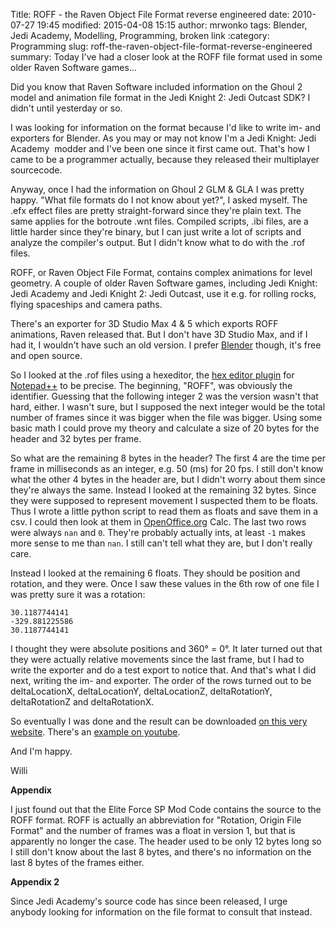 Title: ROFF - the Raven Object File Format reverse engineered
date: 2010-07-27 19:45
modified: 2015-04-08 15:15
author: mrwonko
tags: Blender, Jedi Academy, Modelling, Programming, broken link
:category: Programming
slug: roff-the-raven-object-file-format-reverse-engineered
summary: Today I've had a closer look at the ROFF file format used in some older Raven Software games...

Did you know that Raven Software included information on the Ghoul 2
model and animation file format in the Jedi Knight 2: Jedi Outcast SDK?
I didn't until yesterday or so.

I was looking for information on the format because I'd like to write
im- and exporters for Blender. As you may or may not know I'm a Jedi
Knight: Jedi Academy  modder and I've been one since it first came out.
That's how I came to be a programmer actually, because they released
their multiplayer sourcecode.

Anyway, once I had the information on Ghoul 2 GLM & GLA I was pretty
happy. "What file formats do I not know about yet?", I asked myself. The
.efx effect files are pretty straight-forward since they're plain text.
The same applies for the botroute .wnt files. Compiled scripts, .ibi
files, are a little harder since they're binary, but I can just write a
lot of scripts and analyze the compiler's output. But I didn't know what
to do with the .rof files.

ROFF, or Raven Object File Format, contains complex animations for level
geometry. A couple of older Raven Software games, including Jedi Knight:
Jedi Academy and Jedi Knight 2: Jedi Outcast, use it e.g. for rolling
rocks, flying spaceships and camera paths.

There's an exporter for 3D Studio Max 4 & 5 which exports ROFF
animations, Raven released that. But I don't have 3D Studio Max, and if
I had it, I wouldn't have such an old version. I prefer
[Blender](http://www.blender.org) though, it's free and open source.

So I looked at the .rof files using a hexeditor, the [hex editor
plugin](http://sourceforge.net/projects/npp-plugins/files/Hex%20Editor/)
for [Notepad++](http://notepad-plus-plus.org/) to be precise. The
beginning, "ROFF", was obviously the identifier. Guessing that the
following integer 2 was the version wasn't that hard, either. I wasn't
sure, but I supposed the next integer would be the total number of
frames since it was bigger when the file was bigger. Using some basic
math I could prove my theory and calculate a size of 20 bytes for the
header and 32 bytes per frame.

So what are the remaining 8 bytes in the header? The first 4 are the
time per frame in milliseconds as an integer, e.g. 50 (ms) for 20 fps. I
still don't know what the other 4 bytes in the header are, but I didn't
worry about them since they're always the same. Instead I looked at the
remaining 32 bytes. Since they were supposed to represent movement I
suspected them to be floats. Thus I wrote a little python script to read
them as floats and save them in a csv. I could then look at them in
[OpenOffice.org](http://www.openoffice.org/) Calc. The last two rows
were always `nan` and `0`. They're probably actually ints, at least `-1`
makes more sense to me than `nan`. I still can't tell what they are, but
I don't really care.

Instead I looked at the remaining 6 floats. They should be position and
rotation, and they were. Once I saw these values in the 6th row of one
file I was pretty sure it was a rotation:

```
30.1187744141
-329.881225586
30.1187744141
```

I thought they were absolute positions and 360° = 0°. It later turned
out that they were actually relative movements since the last frame, but
I had to write the exporter and do a test export to notice that. And
that's what I did next, writing the im- and exporter. The order of the
rows turned out to be deltaLocationX, deltaLocationY, deltaLocationZ,
deltaRotationY, deltaRotationZ and deltaRotationX.

So eventually I was done and the result can be downloaded [on this very
website](../downloads/view.php?id=22). There's an [example on
youtube](http://www.youtube.com/watch?v=t6JISk-h1cs).

And I'm happy.

Willi

**Appendix**

I just found out that the Elite Force SP Mod Code contains the source to
the ROFF format. ROFF is actually an abbreviation for "Rotation, Origin
File Format" and the number of frames was a float in version 1, but that
is apparently no longer the case. The header used to be only 12 bytes
long so I still don't know about the last 8 bytes, and there's no
information on the last 8 bytes of the frames either.

**Appendix 2**

Since Jedi Academy's source code has since been released, I urge anybody looking for information on the file format to consult that instead.
